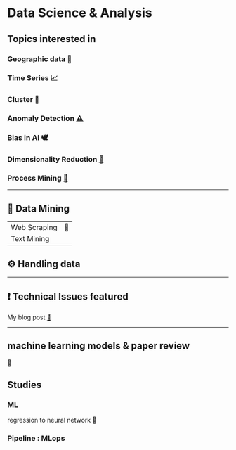 # Data Science & Analysis


## Topics interested in

### Geographic data 🚓

### Time Series 📈

### Cluster 💫

### Anomaly Detection [⚠](https://github.com/m0oon0/Anomaly-Detection)

### Bias in AI 🕊

### Dimensionality Reduction [🌠](https://github.com/m0oon0/Data-Science/blob/main/Dimensionality-Reduction/readme.md)

### Process Mining [📇](https://github.com/m0oon0/Process-Mining)

---

## 🔦 Data Mining

|||
|---|---|
|Web Scraping|📁|
|Text Mining||

## ⚙ Handling data

---
## ❗ Technical Issues featured

My blog post [🔗]()

---

## machine learning models & paper review

[📰](https://github.com/m0oon0/Data-Science/blob/main/models.md)

## Studies

### ML

regression to neural network 📑  

### Pipeline : MLops


